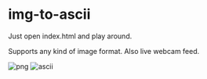 # img-to-ascii
Just open index.html and play around.

Supports any kind of image format. Also live webcam feed.

![png](https://i.imgur.com/AO8w4m4.png)
![ascii](https://i.imgur.com/feCweCA.png)
